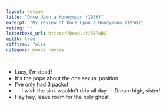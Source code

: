```yaml
---
layout: review
title: "Once Upon a Honeymoon (1956)"
excerpt: "My review of Once Upon a Honeymoon (1956)"
rating: ""
letterboxd_url: https://boxd.it/5B7aBX
mst3k: true
rifftrax: false
category: movie_review

---
```


* Lucy, I'm dead!
* It's the pope about the one sexual position
* I've only had 3 packs!
* — I wish the sink wouldn't drip all day — Dream high, sister!
* Hey hey, leave room for the holy ghost